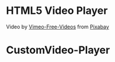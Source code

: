 # HTML5 Video Player
Video by <a href="https://pixabay.com/users/vimeo-free-videos-1283884/?utm_source=link-attribution&amp;utm_medium=referral&amp;utm_campaign=image&amp;utm_content=1271">Vimeo-Free-Videos</a> from <a href="https://pixabay.com/?utm_source=link-attribution&amp;utm_medium=referral&amp;utm_campaign=image&amp;utm_content=1271">Pixabay</a>
# CustomVideo-Player
